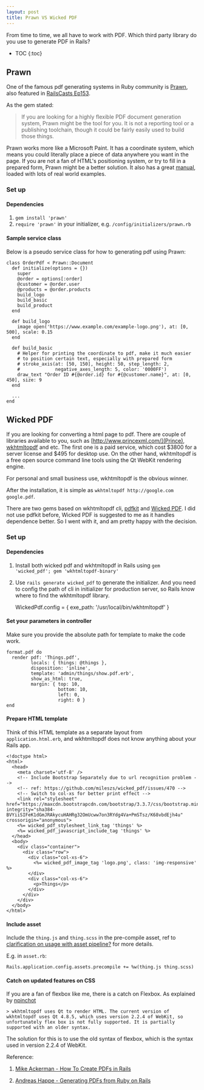```yaml
---
layout: post
title: Prawn VS Wicked PDF
---
```


From time to time, we all have to work with PDF. Which third party library do you use to generate PDF in Rails? 

<!--more-->

* TOC
{:toc}

## Prawn

One of the famous pdf generating systems in Ruby community is [Prawn](https://github.com/prawnpdf/prawn), also featured in [RailsCasts Ep153](http://railscasts.com/episodes/153-pdfs-with-prawn). 

As the gem stated:
> If you are looking for a highly flexible PDF document generation system, Prawn might be the tool for you. It is not a reporting tool or a publishing toolchain, though it could be fairly easily used to build those things.

Prawn works more like a Microsoft Paint. It has a coordinate system, which means you could literally place a piece of data anywhere you want in the page. If you are not a fan of HTML's positioning system, or try to fill in a prepared form, Prawn might be a better solution. It also has a great [manual](http://prawnpdf.org/manual.pdf), loaded with lots of real world examples.

### Set up

#### Dependencies

1. `gem install 'prawn'`
2. `require 'prawn'` in your initializer, e.g. `/config/initializers/prawn.rb`

#### Sample service class

Below is a pseudo service class for how to generating pdf using Prawn:

    class OrderPdf < Prawn::Document
      def initialize(options = {})
        super
        @order = options[:order]
        @customer = @order.user
        @products = @order.products
        build_logo
        build_basic
        build_product
      end
        
      def build_logo
        image open('https://www.example.com/example-logo.png'), at: [0, 500], scale: 0.15
      end
        
      def build_basic
        # Helper for printing the coordinate to pdf, make it much easier
        # to position certain text, especially with prepared form
        # stroke_axis(at: [50, 150], height: 50, step_length: 2,
        #             negative_axes_length: 5, color: '0000FF')
        draw_text "Order ID #{@order.id} for #{@customer.name}", at: [0, 450], size: 9
      end
      
      ...
    end

## Wicked PDF

If you are looking for converting a html page to pdf. There are couple of libraries available to you, such as [http://www.princexml.com/](Prince), [wkhtmltopdf](https://wkhtmltopdf.org/) and etc. The first one is a paid service, which cost $3800 for a server license and $495 for desktop use. On the other hand, wkhtmltopdf is a free open source command line tools using the Qt WebKit rendering engine.

For personal and small business use, wkhtmltopdf is the obvious winner.

After the installation, it is simple as `wkhtmltopdf http://google.com google.pdf`.

There are two gems based on wkhtmltopdf cli, [pdfkit](https://github.com/pdfkit/pdfkit) and [Wicked PDF](https://github.com/mileszs/wicked_pdf). I did not use pdfkit before, Wicked PDF is suggested to me as it handles dependence better. So I went with it, and am pretty happy with the decision.

### Set up

#### Dependencies

1. Install both wicked pdf and wkhtmltopdf in Rails using `gem 'wicked_pdf'; gem 'wkhtmltopdf-binary'`

2. Use `rails generate wicked_pdf` to generate the initializer. And you need to config the path of cli in initializer for production server, so Rails know where to find the wkhtmltopdf library.
    
    WickedPdf.config = {
      exe_path: '/usr/local/bin/wkhtmltopdf'
    }

#### Set your parameters in controller

Make sure you provide the absolute path for template to make the code work. 

    format.pdf do
      render pdf: 'Things.pdf',
             locals: { things: @things },
             disposition: 'inline',
             template: 'admin/things/show.pdf.erb',
             show_as_html: true,
             margin: { top: 10,
                       bottom: 10,
                       left: 0,
                       right: 0 }
    end

#### Prepare HTML template

Think of this HTML template as a separate layout from `application.html.erb`, and wkhtmltopdf does not know anything about your Rails app. 

    <!doctype html>
    <html>
      <head>
        <meta charset='utf-8' />
        <!-- Include Bootstrap Separately due to url recognition problem -->
        <!-- ref: https://github.com/mileszs/wicked_pdf/issues/470 -->
        <!-- Switch to col-xs for better print effect -->
        <link rel="stylesheet" href="https://maxcdn.bootstrapcdn.com/bootstrap/3.3.7/css/bootstrap.min.css" integrity="sha384-BVYiiSIFeK1dGmJRAkycuHAHRg32OmUcww7on3RYdg4Va+PmSTsz/K68vbdEjh4u" crossorigin="anonymous">
        <%= wicked_pdf_stylesheet_link_tag 'things' %>
        <%= wicked_pdf_javascript_include_tag 'things' %>
      </head>
      <body>
        <div class="container">
          <div class="row">
            <div class="col-xs-6">
              <%= wicked_pdf_image_tag 'logo.png', class: 'img-responsive' %>
            </div>
            <div class="col-xs-6">
              <p>Things</p>
            </div>
          </div>
        </div>
      </body>
    </html>

#### Include asset
    
Include the `thing.js` and `thing.scss` in the pre-compile asset, ref to [clarification on usage with asset pipeline?](https://github.com/mileszs/wicked_pdf/issues/257) for more details. 

E.g. in `asset.rb`:
    
    Rails.application.config.assets.precompile += %w(thing.js thing.scss)

#### Catch on updated features on CSS

If you are a fan of flexbox like me, there is a catch on Flexbox. As explained by [npinchot](https://github.com/wkhtmltopdf/wkhtmltopdf/issues/1522)

    > wkhtmltopdf uses Qt to render HTML. The current version of wkhtmltopdf uses Qt 4.8.5, which uses version 2.2.4 of WebKit, so unfortunately flex box is not fully supported. It is partially supported with an older syntax.
    
The solution for this is to use the old syntax of flexbox, which is the syntax used in version 2.2.4 of WebKit.

Reference:

1. [Mike Ackerman - How To Create PDFs in Rails](https://www.viget.com/articles/how-to-create-pdfs-in-rails)

2. [Andreas Happe - Generating PDFs from Ruby on Rails](https://www.snikt.net/blog/2012/04/26/wicked-pdf/)




